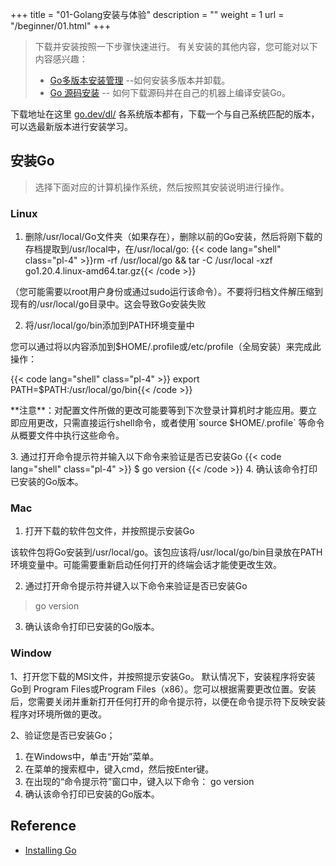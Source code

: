 +++
title = "01-Golang安装与体验"
description = ""
weight = 1
url = "/beginner/01.html"
+++

> 下载并安装按照一下步骤快速进行。
> 有关安装的其他内容，您可能对以下内容感兴趣：
> - [Go多版本安装管理](https://go.dev/doc/manage-install) --如何安装多版本并卸载。
> - [Go 源码安装](https://go.dev/doc/install/source) -- 如何下载源码并在自己的机器上编译安装Go。

下载地址在这里 [go.dev/dl/](https://go.dev/dl/) 各系统版本都有，下载一个与自己系统匹配的版本，可以选最新版本进行安装学习。
## 安装Go
> 选择下面对应的计算机操作系统，然后按照其安装说明进行操作。

### Linux

1. 删除/usr/local/Go文件夹（如果存在），删除以前的Go安装，然后将刚下载的存档提取到/usr/local中，在/usr/local/go:
 {{< code lang="shell" class="pl-4" >}}rm -rf /usr/local/go && tar -C /usr/local -xzf go1.20.4.linux-amd64.tar.gz{{< /code >}} 

<p class="pl-4">（您可能需要以root用户身份或通过sudo运行该命令）。不要将归档文件解压缩到现有的/usr/local/go目录中。这会导致Go安装失败</p>

2. 将/usr/local/go/bin添加到PATH环境变量中

<p class="pl-4">您可以通过将以内容添加到$HOME/.profile或/etc/profile（全局安装）来完成此操作：</p>
{{< code lang="shell" class="pl-4" >}} export PATH=$PATH:/usr/local/go/bin{{< /code >}} 

<p class="pl-4"> **注意**：对配置文件所做的更改可能要等到下次登录计算机时才能应用。要立即应用更改，只需直接运行shell命令，或者使用`source $HOME/.profile` 等命令从概要文件中执行这些命令。
</p>
3. 通过打开命令提示符并输入以下命令来验证是否已安装Go
{{< code lang="shell" class="pl-4" >}}
$ go version
{{< /code >}} 
4. 确认该命令打印已安装的Go版本。

### Mac

1. 打开下载的软件包文件，并按照提示安装Go

该软件包将Go安装到/usr/local/go。该包应该将/usr/local/go/bin目录放在PATH环境变量中。可能需要重新启动任何打开的终端会话才能使更改生效。

2. 通过打开命令提示符并键入以下命令来验证是否已安装Go
> go version

3. 确认该命令打印已安装的Go版本。

### Window
1、打开您下载的MSI文件，并按照提示安装Go。
默认情况下，安装程序将安装Go到 Program Files或Program Files（x86）。您可以根据需要更改位置。安装后，您需要关闭并重新打开任何打开的命令提示符，以便在命令提示符下反映安装程序对环境所做的更改。

2、验证您是否已安装Go；

1. 在Windows中，单击“开始”菜单。
2. 在菜单的搜索框中，键入cmd，然后按Enter键。
3. 在出现的“命令提示符”窗口中，键入以下命令： go version
4. 确认该命令打印已安装的Go版本。
## Reference

- [Installing Go](https://go.dev/doc/install)



